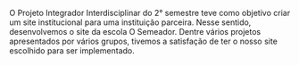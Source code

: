 O Projeto Integrador Interdisciplinar do 2° semestre teve como objetivo criar um site institucional para uma instituição parceira. Nesse sentido, desenvolvemos o site da escola O Semeador. Dentre vários projetos apresentados por vários grupos, tivemos a satisfação de ter o nosso site escolhido para ser implementado. 